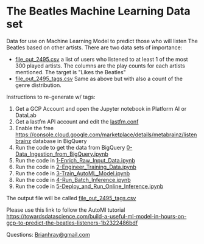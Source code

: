 # The Beatles Machine Learning Data set

Data for use on Machine Learning Model to predict those who will listen The Beatles based on other artists. There are two data sets of importance:

* [file_out_2495.csv](./answers/file_out_2495.csv) a list of users who listened to at least 1 of the most 300 played artists. The columns are the play counts for each artists mentioned. The target is "Likes the Beatles"
* [file_out_2495_tags.csv](./answers/file_out_2495_tags.csv) Same as above but with also a count of the genre distribution. 


Instructions to re-generate w/ tags:

1. Get a GCP Account and open the Jupyter notebook in Platform AI or DataLab
2. Get a lastfm API account and edit the [lastfm.conf](./answers/lastfm.conf)
3. Enable the free https://console.cloud.google.com/marketplace/details/metabrainz/listenbrainz database in BigQuery
4. Run the code to get the data from BigQuery [0-Data_Ingestion_from_BigQuery.ipynb](./answers/0-Data_Ingestion_from_BigQuery.ipynb)
4. Run the code in [1-Enrich_Raw_Input_Data.ipynb](./answers/1-Enrich_Raw_Input_Data.ipynb)
5. Run the code in [2-Engineer_Training_Data.ipynb](./answers/2-Engineer_Training_Data.ipynb)
6. Run the code in [3-Train_AutoML_Model.ipynb](./answers/3-Train_AutoML_Model.ipynb)
7. Run the code in [4-Run_Batch_Inference.ipynb](./answers/4-Run_Batch_Inference.ipynb)
8. Run the code in [5-Deploy_and_Run_Online_Inference.ipynb](./answers/5-Deploy_and_Run_Online_Inference.ipynb)


The output file will be called [file_out_2495_tags.csv](./answers/file_out_2495_tags.csv)

Please use this link to follow the AutoMl tutorial 
https://towardsdatascience.com/build-a-useful-ml-model-in-hours-on-gcp-to-predict-the-beatles-listeners-1b2322486bdf

Questions: Brianhray@gmail.com


